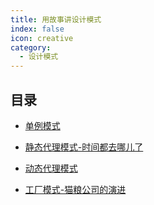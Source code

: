 ```yaml
---
title: 用故事讲设计模式
index: false
icon: creative
category:
  - 设计模式
---
```


## 目录

- [单例模式](地方.md)

- [静态代理模式-时间都去哪儿了](page.md)

- [动态代理模式](动态代理模式.md)

- [工厂模式-猫粮公司的演进](encrypt.md)
